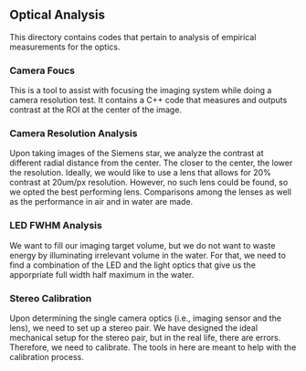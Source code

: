 ## Optical Analysis
This directory contains codes that pertain to analysis of empirical
measurements for the optics.

### Camera Foucs
This is a tool to assist with focusing the imaging system while doing
a camera resolution test. It contains a C++ code that measures and outputs
contrast at the ROI at the center of the image.

### Camera Resolution Analysis
Upon taking images of the Siemens star, we analyze the contrast at different
radial distance from the center. The closer to the center, the lower the 
resolution. Ideally, we would like to use a lens that allows for 20% contrast
at 20um/px resolution. However, no such lens could be found, so we opted
the best performing lens. Comparisons among the lenses as well as the 
performance in air and in water are made.

### LED FWHM Analysis
We want to fill our imaging target volume, but we do not want to waste energy
by illuminating irrelevant volume in the water. For that, we need to find a 
combination of the LED and the light optics that give us the apporpriate 
full width half maximum in the water.

### Stereo Calibration
Upon determining the single camera optics (i.e., imaging sensor and the lens),
we need to set up a stereo pair. We have designed the ideal mechanical setup
for the stereo pair, but in the real life, there are errors. Therefore, we need
to calibrate. The tools in here are meant to help with the calibration process.